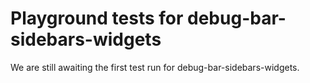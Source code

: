 # Playground tests for debug-bar-sidebars-widgets
We are still awaiting the first test run for debug-bar-sidebars-widgets.
